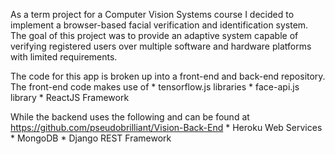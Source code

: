 As a term project for a Computer Vision Systems course I decided to implement a browser-based facial verification and identification system. The goal of this project was to provide an adaptive system capable of verifying registered users over multiple software and hardware platforms with limited requirements.

The code for this app is broken up into a front-end and back-end repository. The front-end code makes use of 
    * tensorflow.js libraries
    * face-api.js library
    * ReactJS Framework
    
While the backend uses the following and can be found at https://github.com/pseudobrilliant/Vision-Back-End
    * Heroku Web Services
    * MongoDB
    * Django REST Framework
